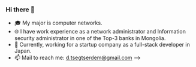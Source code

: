 ### Hi there 👋
- 🎓 My major is computer networks.
- 🌐 I have work experience as a network administrator and Information security administrator in one of the Top-3 banks in Mongolia.
- 🌱 Currently, working for a startup company as a full-stack developer in Japan.
- 📫 Mail to reach me: d.tsegtserdem@gmail.com
-->
